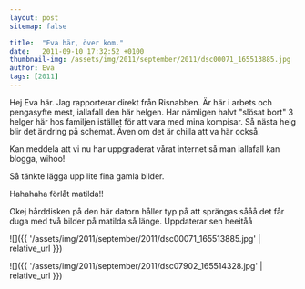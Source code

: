 ```yaml
---
layout: post
sitemap: false

title:  "Eva här, över kom."
date:   2011-09-10 17:32:52 +0100
thumbnail-img: /assets/img/2011/september/2011/dsc00071_165513885.jpg
author: Eva
tags: [2011]
---
```


Hej Eva här. Jag rapporterar direkt från Risnabben. Är här i arbets och pengasyfte mest, iallafall den här helgen. Har nämligen halvt "slösat bort" 3 helger här hos familjen istället för att vara med mina kompisar. Så nästa helg blir det ändring på schemat. Även om det är chilla att va här också. 

Kan meddela att vi nu har uppgraderat vårat internet så man iallafall kan blogga, wihoo!

Så tänkte lägga upp lite fina gamla bilder.

Hahahaha förlåt matilda!!

Okej hårddisken på den här datorn håller typ på att sprängas sååå det får duga med två bilder på matilda så länge. Uppdaterar sen heeitåå

![]({{ '/assets/img/2011/september/2011/dsc00071_165513885.jpg'  | relative_url }})

![]({{ '/assets/img/2011/september/2011/dsc07902_165514328.jpg'  | relative_url }})

